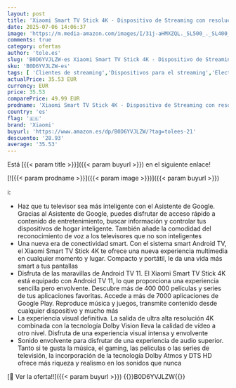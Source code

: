 ```yaml
---
layout: post
title: 'Xiaomi Smart TV Stick 4K - Dispositivo de Streaming con resolución 4K  3840 x 2160   tecnología Android TV 11  Dolby Atmos  Dolby Vision  Bluetooth 5.0  Mando a Distancia  Negro  Versión ES '
date: 2025-07-06 14:06:37
image: 'https://m.media-amazon.com/images/I/31j-aHMXZQL._SL500_._SL400_.jpg'
comments: true
category: ofertas
author: 'tole.es'
slug: 'B0D6YVJLZW-es Xiaomi Smart TV Stick 4K - Dispositivo de Streaming con...'
sku: 'B0D6YVJLZW-es'
tags: [ 'Clientes de streaming','Dispositivos para el streaming','Electrónica','Equipos de audio y Hi-Fi','smart','tv','xiaomi','🇪🇸', ]
actualPrice: 35.53 EUR
currency: EUR
price: 35.53
comparePrice: 49.99 EUR
prodname: 'Xiaomi Smart TV Stick 4K - Dispositivo de Streaming con resolución 4K  3840 x 2160   tecnología Android TV 11  Dolby Atmos  Dolby Vision  Bluetooth 5.0  Mando a Distancia  Negro  Versión ES '
country: 'es'
flag: '🇪🇸'
brand: 'Xiaomi'
buyurl: 'https://www.amazon.es/dp/B0D6YVJLZW/?tag=tolees-21'
descuento: '28.93'
average: '35.53'
---
```


Está [{{< param title >}}]({{< param buyurl >}}) en el siguiente enlace!

[![{{< param prodname >}}]({{< param image >}})]({{< param buyurl >}})

ℹ️:

- Haz que tu televisor sea más inteligente con el Asistente de Google. Gracias al Asistente de Google, puedes disfrutar de acceso rápido a contenido de entretenimiento, buscar información y controlar tus dispositivos de hogar inteligente. También añade la comodidad del reconocimiento de voz a los televisores que no son inteligentes
- Una nueva era de conectividad smart. Con el sistema smart Android TV, el Xiaomi Smart TV Stick 4K te ofrece una nueva experiencia multimedia en cualquier momento y lugar. Compacto y portátil, le da una vida más smart a tus pantallas
- Disfruta de las maravillas de Android TV 11. El Xiaomi Smart TV Stick 4K está equipado con Android TV 11, lo que proporciona una experiencia sencilla pero envolvente. Descubre más de 400 000 películas y series de tus aplicaciones favoritas. Accede a más de 7000 aplicaciones de Google Play. Reproduce música y juegos, transmite contenido desde cualquier dispositivo y mucho más
- La experiencia visual definitiva. La salida de ultra alta resolución 4K combinada con la tecnología Dolby Vision lleva la calidad de vídeo a otro nivel. Disfruta de una experiencia visual intensa y envolvente
- Sonido envolvente para disfrutar de una experiencia de audio superior. Tanto si te gusta la música, el gaming, las películas o las series de televisión, la incorporación de la tecnología Dolby Atmos y DTS HD ofrece más riqueza y realismo en los sonidos que nunca

[🛒 Ver la oferta!!]({{< param buyurl >}})
{{<world>}}B0D6YVJLZW{{</world>}}
